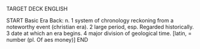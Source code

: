 TARGET DECK
ENGLISH

START
Basic
Era
Back: n. 1 system of chronology reckoning from a noteworthy event (christian era). 2 large period, esp. Regarded historically. 3 date at which an era begins. 4 major division of geological time. [latin, = number (pl. Of aes money)]
END
